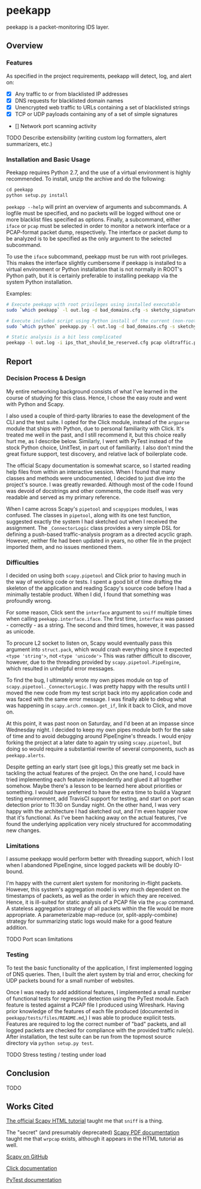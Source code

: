 # peekapp
peekapp is a packet-monitoring IDS layer.

## Overview
### Features
As specified in the project requirements,
peekapp will detect, log, and alert on:

- [x] Any traffic to or from blacklisted IP addresses
- [x] DNS requests for blacklisted domain names
- [x] Unencrypted web traffic to URLs containing a set of blacklisted strings 
- [x] TCP or UDP payloads containing any of a set of simple signatures
- [] Network port scanning activity

TODO Describe extensibility
(writing custom log formatters, alert summarizers, etc.)

### Installation and Basic Usage
Peekapp requires Python 2.7,
and the use of a virtual environment is highly recommended.
To install, unzip the archive and do the following:
```python
cd peekapp
python setup.py install
```

`peekapp --help` will print an overview of arguments and subcommands.
A logfile must be specified, and no packets will be logged without
one or more blacklist files specified as options.
Finally, a subcommand, either `iface` or `pcap` must be selected
in order to monitor a network interface or a PCAP-format packet dump,
respectively.
The interface or packet dump to be analyzed is to be specified
as the only argument to the selected subcommand.

To use the `iface` subcommand, peekapp must be run with root privileges.
This makes the interface slightly cumbersome if peekapp is installed
to a virtual environment or Python installation
that is not normally in ROOT's Python path,
but it is certainly preferable to installing peekapp via the system Python
installation.

Examples:
```bash
# Execute peekapp with root privileges using installed executable
sudo `which peekapp` -l out.log -d bad_domains.cfg -s sketchy_signatures.cfg iface wlan0

# Execute included script using Python install of the current (non-root) user
sudo `which python` peekapp.py -l out.log -d bad_domains.cfg -s sketchy_signatures.cfg iface wlan0

# Static analysis is a bit less complicated
peekapp -l out.log -i ips_that_should_be_reserved.cfg pcap oldtraffic.pcap
```

## Report
### Decision Process & Design
My entire networking background consists of what I've learned in the course
of studying for this class.
Hence, I chose the easy route and went with Python and Scapy.

I also used a couple of third-party libraries to ease
the development of the CLI and the test suite.
I opted for the Click module,
instead of the `argparse` module that ships with Python,
due to personal familiarity with Click.
It's treated me well in the past, and I still recommend it,
but this choice really hurt me, as I describe below.
Similarly, I went with PyTest instead of the stock Python choice, UnitTest,
in part out of familiarity.
I also don't mind the great fixture support, test discovery,
and relative lack of boilerplate code.

The official Scapy documentation is somewhat scarce,
so I started reading help files from within an interactive session.
When I found that many classes and methods were undocumented,
I decided to just dive into the project's source.
I was greatly rewarded.
Although most of the code I found was devoid of docstrings and other comments,
the code itself was very readable and served as my primary reference.

When I came across Scapy's `pipetool` and `scapypipes` modules,
I was confused.
The classes in `pipetool`, along with its one test function,
suggested exactly the system I had sketched out when I received the assignment.
The `_ConnectorLogic` class provides a very simple DSL for defining
a push-based traffic-analysis program as a directed acyclic graph.
However, neither file had been updated in years,
no other file in the project imported them,
and no issues mentioned them.


### Difficulties
I decided on using both `scapy.pipetool` and Click prior to having
much in the way of working code or tests.
I spent a good bit of time drafting the skeleton of the application
and reading Scapy's source code before I had a minimally testable product.
When I did, I found that something was profoundly wrong.

For some reason, Click sent the `interface` argument to `sniff`
multiple times when calling `peekapp.interface.iface`.
The first time, `interface` was passed - correctly - as a string.
The second and third times, however, it was passed as unicode.

To procure L2 socket to listen on,
Scapy would eventually pass this argument into `struct.pack`,
which would crash everything since it expected `<type 'string'>`,
not `<type 'unicode'>`
This was rather difficult to discover, however,
due to the threading provided by `scapy.pipetool.PipeEngine`,
which resulted in unhelpful error messages.

To find the bug, I ultimately wrote my own pipes module
on top of `scapy.pipetool._ConnectorLogic`.
I was pretty happy with the results
until I moved the new code from my test script back into my application code
and was faced with the same error message.
I was finally able to debug what was happening in `scapy.arch.common.get_if`,
link it back to Click, and move on.

At this point, it was past noon on Saturday,
and I'd been at an impasse since Wednesday night.
I decided to keep my own pipes module
both for the sake of time
and to avoid debugging around PipeEngine's threads.
I would enjoy forking the project at a later date
to again try using `scapy.pipetool`,
but doing so would require a substantial rewrite of several components,
such as `peekapp.alerts`.

Despite getting an early start (see git logs,)
this greatly set me back in tackling the actual features of the project.
On the one hand, I could have tried implementing each feature independently
and glued it all together somehow.
Maybe there's a lesson to be learned here about priorities or something.
I would have preferred to have the extra time to
build a Vagrant testing environment, add TravisCI support for testing,
and start on port scan detection prior to 11:30 on Sunday night.
On the other hand, I was very happy with the architecture I had sketched out,
and I'm even happier now that it's functional.
As I've been hacking away on the actual features,
I've found the underlying application very nicely structured
for accommodating new changes.

### Limitations
I assume peekapp would perform better with threading support,
which I lost when I abandoned PipeEngine,
since logged packets will be doubly IO-bound.

I'm happy with the current alert system for monitoring in-flight packets.
However, this system's aggregation model is very much dependent
on the timestamps of packets, as well as the order in which they are received.
Hence, it is ill-suited for static analysis of a PCAP file
via the `pcap` command.
A stateless aggregation strategy of all packets within the file
would be more appropriate.
A parameterizable map-reduce (or, split-apply-combine) strategy
for summarizing static logs would make for a good feature addition.

TODO Port scan limitations

### Testing
To test the basic functionality of the application,
I first implemented logging of DNS queries.
Then, I built the alert system by trial and error,
checking for UDP packets bound for a small number of websites.

Once I was ready to add additional features,
I implemented a small number of functional tests for regression detection
using the PyTest module.
Each feature is tested against a PCAP file I produced using Wireshark.
Having prior knowledge of the features of each file produced
(documented in `peekapp/tests/files/README.md`,)
I was able to produce explicit tests.
Features are required to log the correct number of "bad" packets,
and all logged packets are checked for compliance
with the provided traffic rule(s).
After installation, the test suite can be run from
the topmost source directory via `python setup.py test`.

TODO Stress testing / testing under load

## Conclusion
TODO

## Works Cited
[The official Scapy HTML tutorial](secdev.org/projects/scapy/doc) taught me that `sniff` is a thing.

The "secret" (and presumably deprecated) [Scapy PDF documentation](secdev.org/projects/scapy/files/scapydoc.pdf) taught me that `wrpcap` exists, although it appears in the HTML tutorial as well.

[Scapy on GitHub](github.com/secdev/scapy)

[Click documentation](click.pocoo.org)

[PyTest documentation](docs.pytest.org)
